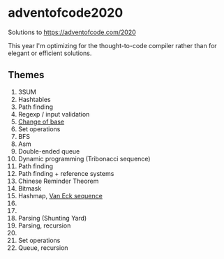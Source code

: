 # adventofcode2020
Solutions to https://adventofcode.com/2020

This year I'm optimizing for the thought-to-code compiler rather than for elegant or efficient solutions.


## Themes
 1. 3SUM
 2. Hashtables
 3. Path finding
 4. Regexp / input validation
 5. [Change of base](https://nowave.it/aoc2020-day-5-binary-boarding.html)
 6. Set operations
 7. BFS
 8. Asm
 9. Double-ended queue
 10. Dynamic programming (Tribonacci sequence)
 11. Path finding
 12. Path finding + reference systems
 13. Chinese Reminder Theorem
 14. Bitmask
 15. Hashmap, [Van Eck sequence](https://oeis.org/A181391)
 16.
 17.
 18. Parsing (Shunting Yard)
 19. Parsing, recursion
 20.
 21. Set operations
 22. Queue, recursion
